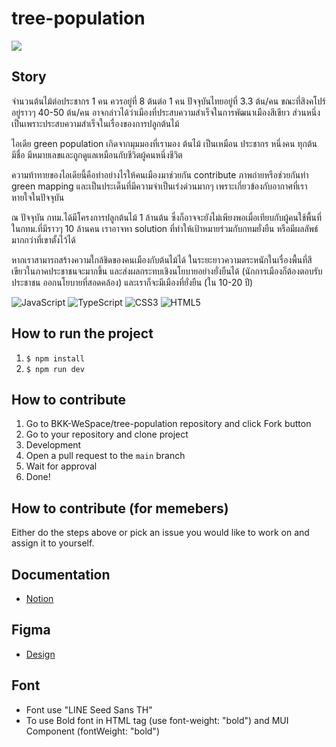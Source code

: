 # tree-population

[![](https://dcbadge.vercel.app/api/server/jMvnNHBH)](https://discord.gg/jMvnNHBH)

## Story

จำนวนต้นไม้ต่อประชากร 1 คน ควรอยู่ที่ 8 ต้นต่อ 1 คน ปัจจุบันไทยอยู่ที่ 3.3 ต้น/คน ขณะที่สิงคโปร์อยู่ราวๆ 40-50 ต้น/คน
อาจกล่าวได้ว่าเมืองที่ประสบความสำเร็จในการพัฒนาเมืองสีเขียว ส่วนหนึ่งเป็นเพราะประสบความสำเร็จในเรื่องของการปลูกต้นไม้

ไอเดีย green population เกิดจากมุมมองที่เรามอง ต้นไม้ เป็นเหมือน ประชากร หนึ่งคน ทุกต้นมีชื่อ มีหมายเลขและถูกดูแลเหมือนกับชีวิตผู้คนหนึ่งชีวิต

ความท้าทายของไอเดียนี้คือทำอย่างไรให้คนเมืองมาช่วยกัน contribute ภาพถ่ายหรือช่วยกันทำ green mapping
และเป็นประเด็นที่มีความจำเป็นเร่งด่วนมากๆ เพราะเกี่ยวข้องกับอากาศที่เราหายใจในปัจจุบัน

ณ ปัจจุบัน กทม.ได้มีโครงการปลูกต้นไม้ 1 ล้านต้น ซึ่งก็อาจจะยังไม่เพียงพอเมื่อเทียบกับผู้คนใช้พื้นที่ในกทม.ที่มีราวๆ 10 ล้านคน
เราอาจหา solution ที่ทำให้เป้าหมายร่วมกับกทมยั่งยืน หรือมีผลลัพธ์มากกว่าที่เขาตั้งไว้ได้

หากเราสามารถสร้างความใกล้ชิดของคนเมืองกับต้นไม้ได้ ในระยะยาวความตระหนักในเรื่องพื้นที่สีเขียวในภาคประชาชนจะมากขึ้น และส่งผลกระทบเชิงนโยบายอย่างยั่งยืนได้ (นักการเมืองก็ต้องตอบรับประชาชน ออกนโยบายที่สอดคล้อง) และเราก็จะมีเมืองที่ยั่งยืน (ใน 10-20 ปี)

![JavaScript](https://img.shields.io/badge/javascript-%23323330.svg?style=for-the-badge&logo=javascript&logoColor=%23F7DF1E)
![TypeScript](https://img.shields.io/badge/typescript-%23007ACC.svg?style=for-the-badge&logo=typescript&logoColor=white)
![CSS3](https://img.shields.io/badge/css3-%231572B6.svg?style=for-the-badge&logo=css3&logoColor=white)
![HTML5](https://img.shields.io/badge/html5-%23E34F26.svg?style=for-the-badge&logo=html5&logoColor=white)

## How to run the project

1. `$ npm install`
2. `$ npm run dev `

## How to contribute

1. Go to BKK-WeSpace/tree-population repository and click Fork button
2. Go to your repository and clone project
3. Development
4. Open a pull request to the `main` branch
5. Wait for approval
6. Done!

## How to contribute (for memebers)
Either do the steps above or pick an issue you would like to work on and assign it to yourself.

## Documentation

- [Notion](https://supparat-leelee.notion.site/WeSpace-Home-3a7de14b35d243808e7e9e8d652ab88d)

## Figma

- [Design](https://www.figma.com/file/eoCuDZ0ZtF77zY3oBmjLwQ/WeSpace%F0%9F%8C%B2?node-id=0-1&t=FOW6QHro1SsHehlS-0)

## Font
- Font use "LINE Seed Sans TH"
- To use Bold font in HTML tag (use font-weight: "bold") and MUI Component (fontWeight: "bold") 
<!-- TODO documentation -->

<!-- TODO CI/CD -->

